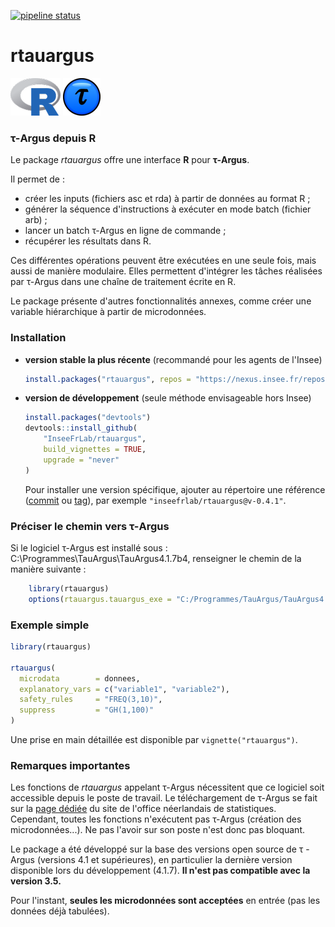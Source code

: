 <!-- badges: start -->
[![pipeline status](https://gitlab.insee.fr/outilsconfidentialite/rtauargus/badges/master/pipeline.svg)](https://gitlab.insee.fr/outilsconfidentialite/rtauargus/-/pipelines)
<!-- badges: end -->

rtauargus
=========

![](vignettes/R_logo_small.png) ![](vignettes/TauBall2_small.png)

### τ-Argus depuis R

Le package *rtauargus* offre une interface **R** pour **τ-Argus**.

Il permet de :

-   créer les inputs (fichiers asc et rda) à partir de données au format R ;
-   générer la séquence d'instructions à exécuter en mode batch (fichier arb) ;
-   lancer un batch τ-Argus en ligne de commande ;
-   récupérer les résultats dans R.

Ces différentes opérations peuvent être exécutées en une seule fois, mais aussi de manière modulaire. Elles permettent d'intégrer les tâches réalisées par τ-Argus dans une chaîne de traitement écrite en R.

Le package présente d'autres fonctionnalités annexes, comme créer une variable hiérarchique à partir de microdonnées.

### Installation

* **version stable la plus récente** (recommandé pour les agents de l'Insee)

    ```r
    install.packages("rtauargus", repos = "https://nexus.insee.fr/repository/r-public")
    ```

* **version de développement** (seule méthode envisageable hors Insee)

    ```r
    install.packages("devtools")
    devtools::install_github(
        "InseeFrLab/rtauargus",
        build_vignettes = TRUE,
        upgrade = "never"
    )
    ```
    
    Pour installer une version spécifique, ajouter au répertoire une référence
    ([commit](https://github.com/inseefrlab/rtauargus/commits/master) ou
    [tag](https://github.com/inseefrlab/rtauargus/tags)),
    par exemple `"inseefrlab/rtauargus@v-0.4.1"`.
    
### Préciser le chemin vers τ-Argus

Si le logiciel τ-Argus est installé sous : C:\Programmes\TauArgus\TauArgus4.1.7b4, renseigner le chemin de la manière suivante :

```r
    library(rtauargus)
    options(rtauargus.tauargus_exe = "C:/Programmes/TauArgus/TauArgus4.1.7b4/TauArgus.exe")
```

### Exemple simple

``` r
library(rtauargus)

rtauargus(
  microdata        = donnees,
  explanatory_vars = c("variable1", "variable2"),
  safety_rules     = "FREQ(3,10)",
  suppress         = "GH(1,100)"
)
```

Une prise en main détaillée est disponible par `vignette("rtauargus")`.

### Remarques importantes

Les fonctions de *rtauargus* appelant τ-Argus nécessitent que ce logiciel soit accessible depuis le poste de travail. Le téléchargement de τ-Argus se fait sur la [page dédiée](https://research.cbs.nl/casc/tau.htm) du site de l'office néerlandais de statistiques. Cependant, toutes les fonctions n'exécutent pas τ-Argus (création des microdonnées...). Ne pas l'avoir sur son poste n'est donc pas bloquant.

Le package a été développé sur la base des versions open source de τ -Argus (versions 4.1 et supérieures), en particulier la dernière version disponible lors du développement (4.1.7). **Il n'est pas compatible avec la version 3.5.**

Pour l'instant, **seules les microdonnées sont acceptées** en entrée (pas les données déjà tabulées).
